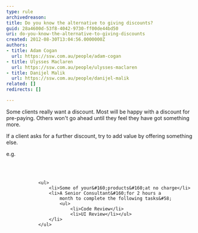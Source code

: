 ```yaml
---
type: rule
archivedreason: 
title: Do you know the alternative to giving discounts?
guid: 28a4600d-53f8-4042-9730-ff00de44bd50
uri: do-you-know-the-alternative-to-giving-discounts
created: 2012-08-30T13:04:56.0000000Z
authors:
- title: Adam Cogan
  url: https://ssw.com.au/people/adam-cogan
- title: Ulysses Maclaren
  url: https://ssw.com.au/people/ulysses-maclaren
- title: Danijel Malik
  url: https://ssw.com.au/people/danijel-malik
related: []
redirects: []

---
```



<p>​​Some clients really want a discount. Most will be happy with a discount for pre-paying. Others&#160;won't go ahead until they feel they have got something more.&#160;</p><p>If a client asks for a further discount, try to&#160;add value by offering something else.&#160;​</p><p>e.g.​</p>
<br><excerpt class='endintro'></excerpt><br>

                <ul>
                    <li>Some of your&#160;products&#160;at no charge​</li>
                    <li>A Senior Consultant&#160;for 2 hours a
                        month to complete the following tasks&#58;
                        <ul>
                            <li>Code Review</li>
                            <li>UI Review</li></ul>
                    </li>
                </ul>



